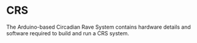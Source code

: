 # CRS
The Arduino-based Circadian Rave System contains hardware details and software required to build and run a CRS system.
